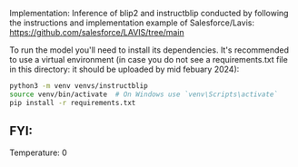 Implementation:
Inference of blip2 and instructblip conducted by following the instructions and implementation example of Salesforce/Lavis: https://github.com/salesforce/LAVIS/tree/main

To run the model you'll need to install its dependencies. It's recommended to use a virtual environment (in case you do not see a requirements.txt file in this directory: it should be uploaded by mid febuary 2024):

```bash
python3 -m venv venvs/instructblip
source venv/bin/activate  # On Windows use `venv\Scripts\activate`
pip install -r requirements.txt
```

FYI: 
-

Temperature: 
0